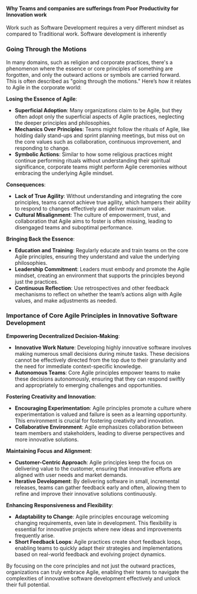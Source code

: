
#### Why Teams and companies are sufferings from Poor Productivity for Innovation work
Work such as Software Development requires a very different mindset as compared to Traditional work. Software development is inherently 


### Going Through the Motions

In many domains, such as religion and corporate practices, there's a phenomenon where the essence or core principles of something are forgotten, and only the outward actions or symbols are carried forward. This is often described as "going through the motions." Here’s how it relates to Agile in the corporate world:

**Losing the Essence of Agile**:
- **Superficial Adoption**: Many organizations claim to be Agile, but they often adopt only the superficial aspects of Agile practices, neglecting the deeper principles and philosophies.
- **Mechanics Over Principles**: Teams might follow the rituals of Agile, like holding daily stand-ups and sprint planning meetings, but miss out on the core values such as collaboration, continuous improvement, and responding to change.
- **Symbolic Actions**: Similar to how some religious practices might continue performing rituals without understanding their spiritual significance, corporate teams might perform Agile ceremonies without embracing the underlying Agile mindset.

**Consequences**:
- **Lack of True Agility**: Without understanding and integrating the core principles, teams cannot achieve true agility, which hampers their ability to respond to changes effectively and deliver maximum value.
- **Cultural Misalignment**: The culture of empowerment, trust, and collaboration that Agile aims to foster is often missing, leading to disengaged teams and suboptimal performance.

**Bringing Back the Essence**:
- **Education and Training**: Regularly educate and train teams on the core Agile principles, ensuring they understand and value the underlying philosophies.
- **Leadership Commitment**: Leaders must embody and promote the Agile mindset, creating an environment that supports the principles beyond just the practices.
- **Continuous Reflection**: Use retrospectives and other feedback mechanisms to reflect on whether the team’s actions align with Agile values, and make adjustments as needed.

### Importance of Core Agile Principles in Innovative Software Development

**Empowering Decentralized Decision-Making**:
- **Innovative Work Nature**: Developing highly innovative software involves making numerous small decisions during minute tasks. These decisions cannot be effectively directed from the top due to their granularity and the need for immediate context-specific knowledge.
- **Autonomous Teams**: Core Agile principles empower teams to make these decisions autonomously, ensuring that they can respond swiftly and appropriately to emerging challenges and opportunities.

**Fostering Creativity and Innovation**:
- **Encouraging Experimentation**: Agile principles promote a culture where experimentation is valued and failure is seen as a learning opportunity. This environment is crucial for fostering creativity and innovation.
- **Collaborative Environment**: Agile emphasizes collaboration between team members and stakeholders, leading to diverse perspectives and more innovative solutions.

**Maintaining Focus and Alignment**:
- **Customer-Centric Approach**: Agile principles keep the focus on delivering value to the customer, ensuring that innovative efforts are aligned with user needs and market demands.
- **Iterative Development**: By delivering software in small, incremental releases, teams can gather feedback early and often, allowing them to refine and improve their innovative solutions continuously.

**Enhancing Responsiveness and Flexibility**:
- **Adaptability to Change**: Agile principles encourage welcoming changing requirements, even late in development. This flexibility is essential for innovative projects where new ideas and improvements frequently arise.
- **Short Feedback Loops**: Agile practices create short feedback loops, enabling teams to quickly adapt their strategies and implementations based on real-world feedback and evolving project dynamics.

By focusing on the core principles and not just the outward practices, organizations can truly embrace Agile, enabling their teams to navigate the complexities of innovative software development effectively and unlock their full potential.